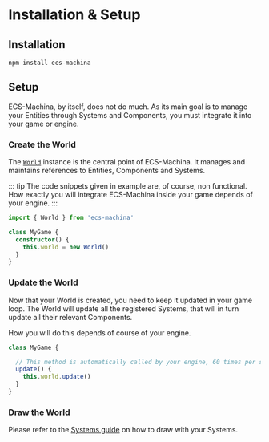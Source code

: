 # Installation & Setup

## Installation

`npm install ecs-machina`

## Setup

ECS-Machina, by itself, does not do much. As its main goal is to manage your Entities through Systems and Components, you must integrate it into your game or engine.

### Create the World

The [`World`](./world) instance is the central point of ECS-Machina. It manages and maintains references to Entities, Components and Systems.

::: tip
The code snippets given in example are, of course, non functional. How exactly you will integrate ECS-Machina inside your game depends of your engine.
:::

```ts
import { World } from 'ecs-machina'

class MyGame {
  constructor() {
    this.world = new World()
  }
}

```

### Update the World

Now that your World is created, you need to keep it updated in your game loop. The World will update all the registered Systems, that will in turn update all their relevant Components.

How you will do this depends of course of your engine.

```ts
class MyGame {

  // This method is automatically called by your engine, 60 times per second
  update() {
    this.world.update()
  }
}
```

### Draw the World

Please refer to the [Systems guide](./system#draw-loop) on how to draw with your Systems.
